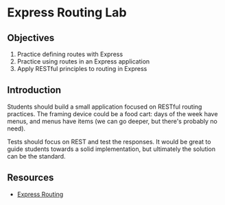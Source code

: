 # Express Routing Lab

## Objectives

1. Practice defining routes with Express
2. Practice using routes in an Express application
3. Apply RESTful principles to routing in Express

## Introduction

Students should build a small application focused on RESTful routing practices. The framing device could be a food cart: days of the week have menus, and menus have items (we can go deeper, but there's probably no need).

Tests should focus on REST and test the responses. It would be great to guide students towards a solid implementation, but ultimately the solution can be the standard.

## Resources

- [Express Routing](http://expressjs.com/en/guide/routing.html)
